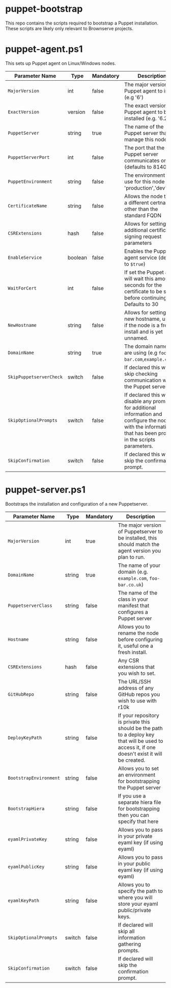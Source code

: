 # puppet-bootstrap
This repo contains the scripts required to bootstrap a Puppet installation.
These scripts are likely only relevant to Brownserve projects.

# puppet-agent.ps1
This sets up Puppet agent on Linux/Windows nodes.

| Parameter Name          | Type    | Mandatory | Description                                                                                                                                                        |
|-------------------------|---------|-----------|--------------------------------------------------------------------------------------------------------------------------------------------------------------------|
| `MajorVersion`          | int     | false     | The major version of Puppet agent to install (e.g '6')                                                                                                             |
| `ExactVersion`          | version | false     | The exact version of Puppet agent to be installed (e.g. '6.25.1')                                                                                                  |
| `PuppetServer`          | string  | true      | The name of the Puppet server that will manage this node                                                                                                           |
| `PuppetServerPort`      | int     | false     | The port that the Puppet server communicates on (defaults to 8140)                                                                                                 |
| `PuppetEnvironment`     | string  | false     | The environment to use for this node (e.g 'production','dev')                                                                                                      |
| `CertificateName`       | string  | false     | Allows the node to use a different certname other than the standard FQDN                                                                                           |
| `CSRExtensions`         | hash    | false     | Allows for setting additional certificate signing request parameters                                                                                               |
| `EnableService`         | boolean | false     | Enables the Puppet agent service (defaults to `$true`)                                                                                                             |
| `WaitForCert`           | int     | false     | If set the Puppet agent will wait this amount of seconds for the certificate to be signed before continuing. Defaults to 30                                        |
| `NewHostname`           | string  | false     | Allows for setting a new hostname, useful if the node is a fresh install and is yet unnamed.                                                                       |
| `DomainName`            | string  | true      | The domain name you are using (e.g `foo-bar.com`,`example.co.uk`)                                                                                                  |
| `SkipPuppetserverCheck` | switch  | false     | If declared this will skip checking communication with the Puppet server                                                                                           |
| `SkipOptionalPrompts`   | switch  | false     | If declared this will disable any prompts for additional information and configure the node with the information that has been provided in the scripts parameters. |
| `SkipConfirmation`      | switch  | false     | If declared this will skip the confirmation prompt.                                                                                                                |

# puppet-server.ps1
Bootstraps the installation and configuration of a new Puppetserver.

| Parameter Name         | Type   | Mandatory | Description                                                                                                                                    |
|------------------------|--------|-----------|------------------------------------------------------------------------------------------------------------------------------------------------|
| `MajorVersion`         | int    | true      | The major version of Puppetserver to be installed, this should match the agent version you plan to run.                                        |
| `DomainName`           | string | true      | The name of your domain (e.g. `example.com`, `foo-bar.co.uk`)                                                                                  |
| `PuppetserverClass`    | string | false     | The name of the class in your manifest that configures a Puppet server                                                                         |
| `Hostname`             | string | false     | Allows you to rename the node before configuring it, useful one a fresh install.                                                               |
| `CSRExtensions`        | hash   | false     | Any CSR extensions that you wish to set.                                                                                                       |
| `GitHubRepo`           | string | false     | The URL/SSH address of any GitHub repos you wish to use with r10k                                                                              |
| `DeployKeyPath`        | string | false     | If your repository is private this should be the path to a deploy key that will be used to access it, if one doesn't exist it will be created. |
| `BootstrapEnvironment` | string | false     | Allows you to set an environment for bootstrapping the Puppet server                                                                           |
| `BootstrapHiera`       | string | false     | If you use a separate hiera file for bootstrapping then you can specify that here                                                              |
| `eyamlPrivateKey`      | string | false     | Allows you to pass in your private eyaml key (if using eyaml)                                                                                  |
| `eyamlPublicKey`       | string | false     | Allows you to pass in your public eyaml key (if using eyaml)                                                                                   |
| `eyamlKeyPath`         | string | false     | Allows you to specify the path to where you will store your eyaml public/private keys.                                                         |
| `SkipOptionalPrompts`  | switch | false     | If declared will skip all information gathering prompts.                                                                                       |
| `SkipConfirmation`     | switch | false     | If declared will skip the confirmation prompt.                                                                                                 |